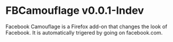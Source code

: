 # FBCamouflage v0.0.1-Indev
Facebook Camouflage is a Firefox add-on that changes the look of Facebook. It is automatically trigered by going on facebook.com.
